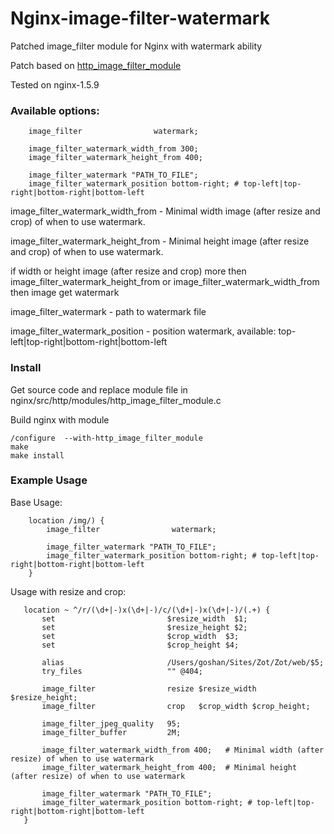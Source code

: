 Nginx-image-filter-watermark
============================

Patched image_filter module for Nginx with watermark ability

Patch based on [http_image_filter_module](http://nginx.org/en/docs/http/ngx_http_image_filter_module.html)

Tested on nginx-1.5.9



### Available options:

```
    image_filter                watermark;

    image_filter_watermark_width_from 300;
    image_filter_watermark_height_from 400;
    
    image_filter_watermark "PATH_TO_FILE";
    image_filter_watermark_position bottom-right; # top-left|top-right|bottom-right|bottom-left
```

image_filter_watermark_width_from -  Minimal width image (after resize and crop) of when to use watermark.

image_filter_watermark_height_from -  Minimal height image (after resize and crop) of when to use watermark.

if  width or height image (after resize and crop) more then image_filter_watermark_height_from or image_filter_watermark_width_from then image get watermark

image_filter_watermark -  path to watermark file

image_filter_watermark_position - position watermark, available: top-left|top-right|bottom-right|bottom-left

### Install

Get source code and replace  module file in
nginx/src/http/modules/http_image_filter_module.c

Build nginx with module

```
/configure  --with-http_image_filter_module
make
make install
```


### Example Usage

Base Usage:

```
    location /img/) {
        image_filter                watermark;

        image_filter_watermark "PATH_TO_FILE";
        image_filter_watermark_position bottom-right; # top-left|top-right|bottom-right|bottom-left
    }
```

Usage with resize and crop:

```
   location ~ ^/r/(\d+|-)x(\d+|-)/c/(\d+|-)x(\d+|-)/(.+) {
       set                         $resize_width  $1;
       set                         $resize_height $2;
       set                         $crop_width  $3;
       set                         $crop_height $4;

       alias                       /Users/goshan/Sites/Zot/Zot/web/$5;
       try_files                   "" @404;

       image_filter                resize $resize_width $resize_height;
       image_filter                crop   $crop_width $crop_height;

       image_filter_jpeg_quality   95;
       image_filter_buffer         2M;

       image_filter_watermark_width_from 400;   # Minimal width (after resize) of when to use watermark
       image_filter_watermark_height_from 400;  # Minimal height (after resize) of when to use watermark

       image_filter_watermark "PATH_TO_FILE";
       image_filter_watermark_position bottom-right; # top-left|top-right|bottom-right|bottom-left
   }
```